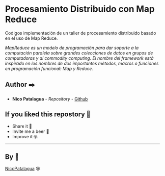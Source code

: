 # Procesamiento Distribuido con Map Reduce
Codigos implementación de un taller de procesamiento distribuido basado en el uso de Map Reduce.

_MapReduce es un modelo de programación para dar soporte a la computación paralela sobre grandes colecciones de datos en grupos de computadoras y al commodity computing. El nombre del framework está inspirado en los nombres de dos importantes métodos, macros o funciones en programación funcional: Map y Reduce._

## Author ✒️

* **Nico Patalagua** - *Repository* - [Github](https://github.com/NicoPatalagua)

## If you liked this repostory 🎁
* Share it 📢
* Invite me a beer 🍺  
* Improve it 🤓.

---
## By 📌
[NicoPatalagua](https://www.instagram.com/nicopatalagua/) 😎
